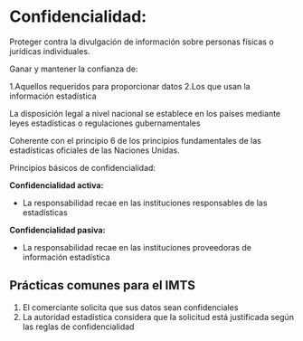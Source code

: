 # Confidencialidad:

Proteger contra la divulgación de información sobre personas físicas o jurídicas individuales.

Ganar y mantener la confianza de:

1.Aquellos requeridos para proporcionar datos
2.Los que usan la información estadística

La disposición legal a nivel nacional se establece en los países mediante leyes estadísticas o
regulaciones gubernamentales

Coherente con el principio 6 de los principios fundamentales de las estadísticas oficiales
de las Naciones Unidas.

Principios básicos de confidencialidad:

**Confidencialidad activa:**
- La responsabilidad recae en las instituciones responsables de las estadísticas

**Confidencialidad pasiva:**

- La responsabilidad recae en las instituciones proveedoras de información estadística

## Prácticas comunes para el IMTS

1. El comerciante solicita que sus datos sean confidenciales
2. La autoridad estadística considera que la solicitud está 
justificada según las reglas de confidencialidad





